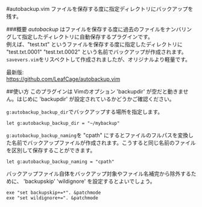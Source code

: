#autobackup.vim
ファイルを保存する度に指定ディレクトリにバックアップを残す。

###概要
*autobackup* はファイルを保存する度に過去のファイルをナンバリングして指定したディレクトリに自動保存するプラグインです。  
例えば、"test.txt" というファイルを保存する度に指定したディレクトリに "test.txt.0001" "test.txt.0002" という名前でバックアップが作成されます。   
`savevers.vim`をリスペクトして作成されましたが、オリジナルより軽量です。  

最新版:  
https://github.com/LeafCage/autobackup.vim  


##使い方
このプラグインは Vimのオプション 'backupdir' が空だと動きません。はじめに 'backupdir' が設定されているかどうかご確認ください。  

`g:autobackup_backup_dir`でバックアップする場所を指定します。  

```vim
let g:autobackup_backup_dir = "~/mybackup"
```


`g:autobackup_backup_naming`を "cpath" にするとファイルのフルパスを変換した名前でバックアップファイルが作成されます。こうすると同じ名前のファイルを区別して保存することができます。  

```vim
let g:autobackup_backup_naming = "cpath"
```


バックアップファイル自体をバックアップ対象やファイル名補完から除外するために、 'backupskip' 'wildignore' を設定するとよいでしょう。  

```vim
exe "set backupskip+=*". &patchmode
exe "set wildignore+=". &patchmode
```
